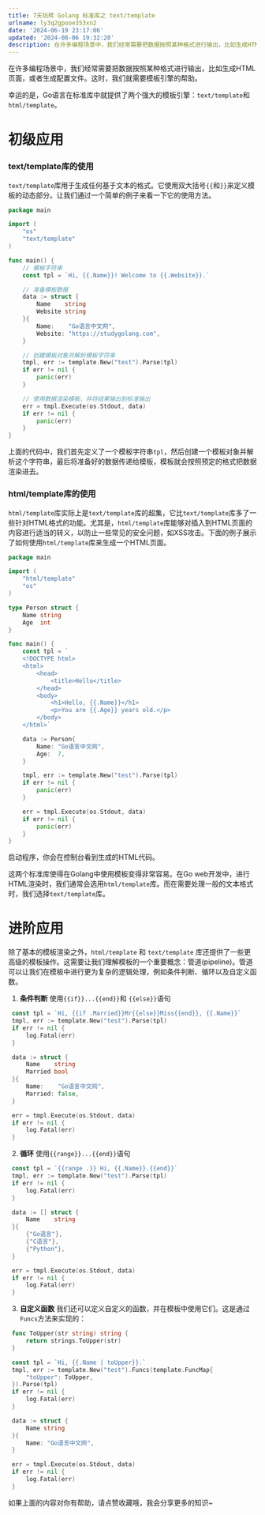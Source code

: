 ```yaml
---
title: 7天玩转 Golang 标准库之 text/template
urlname: ly3q2gpooe353xn2
date: '2024-06-19 23:17:06'
updated: '2024-08-06 19:32:20'
description: 在许多编程场景中，我们经常需要把数据按照某种格式进行输出，比如生成HTML页面，或者生成配置文件。这时，我们就需要模板引擎的帮助。幸运的是，Go语言在标准库中就提供了两个强大的模板引擎：text/template和html/template。初级应用text/template库的使用text/...
---
```

在许多编程场景中，我们经常需要把数据按照某种格式进行输出，比如生成HTML页面，或者生成配置文件。这时，我们就需要模板引擎的帮助。

幸运的是，Go语言在标准库中就提供了两个强大的模板引擎：`text/template`和`html/template`。
# 初级应用
### text/template库的使用
`text/template`库用于生成任何基于文本的格式。它使用双大括号`{{`和`}}`来定义模板的动态部分。让我们通过一个简单的例子来看一下它的使用方法。
```go
package main

import (
	"os"
	"text/template"
)

func main() {
	// 模板字符串
	const tpl = `Hi, {{.Name}}! Welcome to {{.Website}}.`

	// 准备模板数据
	data := struct {
		Name    string
		Website string
	}{
		Name:    "Go语言中文网",
		Website: "https://studygolang.com",
	}

	// 创建模板对象并解析模板字符串
	tmpl, err := template.New("test").Parse(tpl)
	if err != nil {
		panic(err)
	}

	// 使用数据渲染模板，并将结果输出到标准输出
	err = tmpl.Execute(os.Stdout, data)
	if err != nil {
		panic(err)
	}
}
```

上面的代码中，我们首先定义了一个模板字符串`tpl`，然后创建一个模板对象并解析这个字符串，最后将准备好的数据传递给模板，模板就会按照预定的格式把数据渲染进去。
### html/template库的使用
`html/template`库实际上是`text/template`库的超集，它比`text/template`库多了一些针对HTML格式的功能。尤其是，`html/template`库能够对插入到HTML页面的内容进行适当的转义，以防止一些常见的安全问题，如XSS攻击。下面的例子展示了如何使用`html/template`库来生成一个HTML页面。
```go
package main

import (
	"html/template"
	"os"
)

type Person struct {
	Name string
	Age  int
}

func main() {
	const tpl = `
	<!DOCTYPE html>
	<html>
		<head>
			<title>Hello</title>
		</head>
		<body>
			<h1>Hello, {{.Name}}</h1>
			<p>You are {{.Age}} years old.</p>
		</body>
	</html>`

	data := Person{
		Name: "Go语言中文网",
		Age:  7,
	}

	tmpl, err := template.New("test").Parse(tpl)
	if err != nil {
		panic(err)
	}

	err = tmpl.Execute(os.Stdout, data)
	if err != nil {
		panic(err)
	}
}
```
启动程序，你会在控制台看到生成的HTML代码。

这两个标准库使得在Golang中使用模板变得非常容易。在Go web开发中，进行HTML渲染时，我们通常会选用`html/template`库。而在需要处理一般的文本格式时，我们选择`text/template`库。
# 进阶应用
除了基本的模板渲染之外，`html/template` 和 `text/template` 库还提供了一些更高级的模板操作。这需要让我们理解模板的一个重要概念：管道(pipeline)。管道可以让我们在模板中进行更为复杂的逻辑处理，例如条件判断、循环以及自定义函数。

1.  **条件判断** 使用`{{if}}...{{end}}`和 `{{else}}`语句 
```go
 const tpl = `Hi, {{if .Married}}Mr{{else}}Miss{{end}}, {{.Name}}`
 tmpl, err := template.New("test").Parse(tpl)
 if err != nil {
     log.Fatal(err)
 }

 data := struct {
     Name    string
     Married bool
 }{
     Name:    "Go语言中文网",
     Married: false,
 }

 err = tmpl.Execute(os.Stdout, data)
 if err != nil {
     log.Fatal(err)
 }
```

2.  **循环** 使用`{{range}}...{{end}}`语句 
```go
 const tpl = `{{range .}} Hi, {{.Name}}.{{end}}`
 tmpl, err := template.New("test").Parse(tpl)
 if err != nil {
     log.Fatal(err)
 }

 data := [] struct {
     Name    string
 }{
     {"Go语言"},
     {"C语言"},
     {"Python"},
 }

 err = tmpl.Execute(os.Stdout, data)
 if err != nil {
     log.Fatal(err)
 }
```
 

3.  **自定义函数**
我们还可以定义自定义的函数，并在模板中使用它们。这是通过`Funcs`方法来实现的： 
```go
 func ToUpper(str string) string {
     return strings.ToUpper(str)
 }

 const tpl = `Hi, {{.Name | toUpper}}.`
 tmpl, err := template.New("test").Funcs(template.FuncMap{
     "toUpper": ToUpper,
 }).Parse(tpl)
 if err != nil {
     log.Fatal(err)
 }

 data := struct {
     Name string
 }{
     Name: "Go语言中文网",
 }

 err = tmpl.Execute(os.Stdout, data)
 if err != nil {
     log.Fatal(err)
 }
```
 如果上面的内容对你有帮助，请点赞收藏哦，我会分享更多的知识~
